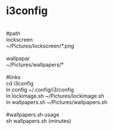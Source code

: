 # i3config
<br />
#path
<br />
lockscreen <br />
~/Pictures/lockscreen/*.png <br />
<br />
wallpapar <br />
~/Pictures/wallpapers/* <br />
<br />
#links<br />
cd i3config<br />
ln config ~/.config/i3/config<br />
ln lockimage.sh ~/Pictures/lockimage.sh <br />
ln wallpapers.sh ~/Pictures/wallpapers.sh <br />
<br />
#wallpapers.sh usage 
<br />
sh wallpapers.sh (minutes) <br />